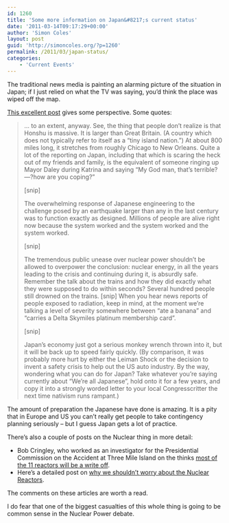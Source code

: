 ```yaml
---
id: 1260
title: 'Some more information on Japan&#8217;s current status'
date: '2011-03-14T09:17:29+00:00'
author: 'Simon Coles'
layout: post
guid: 'http://simoncoles.org/?p=1260'
permalink: /2011/03/japan-status/
categories:
    - 'Current Events'
---
```


The traditional news media is painting an alarming picture of the situation in Japan; if I just relied on what the TV was saying, you’d think the place was wiped off the map.

[This excellent post](http://www.kalzumeus.com/2011/03/13/some-perspective-on-the-japan-earthquake/) gives some perspective. Some quotes:

> … to an extent, anyway. See, the thing that people don’t realize is that Honshu is massive. It is larger than Great Britain. (A country which does not typically refer to itself as a “tiny island nation.”) At about 800 miles long, it stretches from roughly Chicago to New Orleans. Quite a lot of the reporting on Japan, including that which is scaring the heck out of my friends and family, is the equivalent of someone ringing up Mayor Daley during Katrina and saying “My God man, that’s terrible?—?how are you coping?”
> 
> \[snip\]
> 
> The overwhelming response of Japanese engineering to the challenge posed by an earthquake larger than any in the last century was to function exactly as designed. Millions of people are alive right now because the system worked and the system worked and the system worked.
> 
> \[snip\]
> 
> The tremendous public unease over nuclear power shouldn’t be allowed to overpower the conclusion: nuclear energy, in all the years leading to the crisis and continuing during it, is absurdly safe. Remember the talk about the trains and how they did exactly what they were supposed to do within seconds? Several hundred people still drowned on the trains. \[snip\] When you hear news reports of people exposed to radiation, keep in mind, at the moment we’re talking a level of severity somewhere between “ate a banana” and “carries a Delta Skymiles platinum membership card”.
> 
> \[snip\]
> 
> Japan’s economy just got a serious monkey wrench thrown into it, but it will be back up to speed fairly quickly. (By comparison, it was probably more hurt by either the Leiman Shock or the decision to invent a safety crisis to help out the US auto industry. By the way, wondering what you can do for Japan? Take whatever you’re saying currently about “We’re all Japanese”, hold onto it for a few years, and copy it into a strongly worded letter to your local Congresscritter the next time nativism runs rampant.)

The amount of preparation the Japanese have done is amazing. It is a pity that in Europe and US you can’t really get people to take contingency planning seriously – but I guess Japan gets a lot of practice.

There’s also a couple of posts on the Nuclear thing in more detail:

- Bob Cringley, who worked as an investigator for the Presidential Commission on the Accident at Three Mile Island on the thinks [most of the 11 reactors will be a write off](http://www.cringely.com/2011/03/flea-powder-may-be-saving-lives-in-japan/).
- Here’s a detailed post on [why we shouldn’t worry about the Nuclear Reactors](http://morgsatlarge.wordpress.com/2011/03/13/why-i-am-not-worried-about-japans-nuclear-reactors/).

The comments on these articles are worth a read.

I do fear that one of the biggest casualties of this whole thing is going to be common sense in the Nuclear Power debate.